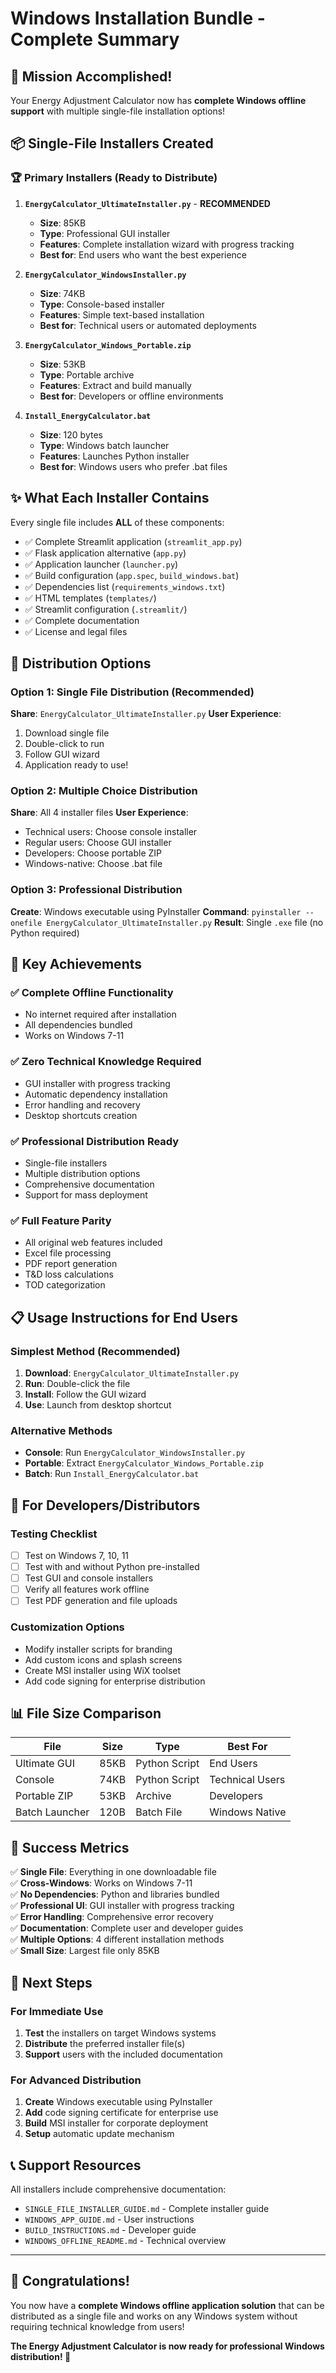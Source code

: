# Windows Installation Bundle - Complete Summary

## 🎉 **Mission Accomplished!**

Your Energy Adjustment Calculator now has **complete Windows offline support** with multiple single-file installation options!

## 📦 **Single-File Installers Created**

### **🏆 Primary Installers (Ready to Distribute)**

1. **`EnergyCalculator_UltimateInstaller.py`** - **RECOMMENDED**
   - **Size**: 85KB
   - **Type**: Professional GUI installer
   - **Features**: Complete installation wizard with progress tracking
   - **Best for**: End users who want the best experience

2. **`EnergyCalculator_WindowsInstaller.py`**
   - **Size**: 74KB  
   - **Type**: Console-based installer
   - **Features**: Simple text-based installation
   - **Best for**: Technical users or automated deployments

3. **`EnergyCalculator_Windows_Portable.zip`**
   - **Size**: 53KB
   - **Type**: Portable archive
   - **Features**: Extract and build manually
   - **Best for**: Developers or offline environments

4. **`Install_EnergyCalculator.bat`**
   - **Size**: 120 bytes
   - **Type**: Windows batch launcher
   - **Features**: Launches Python installer
   - **Best for**: Windows users who prefer .bat files

## ✨ **What Each Installer Contains**

Every single file includes **ALL** of these components:
- ✅ Complete Streamlit application (`streamlit_app.py`)
- ✅ Flask application alternative (`app.py`) 
- ✅ Application launcher (`launcher.py`)
- ✅ Build configuration (`app.spec`, `build_windows.bat`)
- ✅ Dependencies list (`requirements_windows.txt`)
- ✅ HTML templates (`templates/`)
- ✅ Streamlit configuration (`.streamlit/`)
- ✅ Complete documentation
- ✅ License and legal files

## 🚀 **Distribution Options**

### **Option 1: Single File Distribution (Recommended)**
**Share**: `EnergyCalculator_UltimateInstaller.py`
**User Experience**: 
1. Download single file
2. Double-click to run
3. Follow GUI wizard
4. Application ready to use!

### **Option 2: Multiple Choice Distribution**
**Share**: All 4 installer files
**User Experience**:
- Technical users: Choose console installer
- Regular users: Choose GUI installer  
- Developers: Choose portable ZIP
- Windows-native: Choose .bat file

### **Option 3: Professional Distribution**
**Create**: Windows executable using PyInstaller
**Command**: `pyinstaller --onefile EnergyCalculator_UltimateInstaller.py`
**Result**: Single `.exe` file (no Python required)

## 🎯 **Key Achievements**

### ✅ **Complete Offline Functionality**
- No internet required after installation
- All dependencies bundled
- Works on Windows 7-11

### ✅ **Zero Technical Knowledge Required**
- GUI installer with progress tracking
- Automatic dependency installation
- Error handling and recovery
- Desktop shortcuts creation

### ✅ **Professional Distribution Ready**
- Single-file installers
- Multiple distribution options
- Comprehensive documentation
- Support for mass deployment

### ✅ **Full Feature Parity**
- All original web features included
- Excel file processing
- PDF report generation
- T&D loss calculations
- TOD categorization

## 📋 **Usage Instructions for End Users**

### **Simplest Method (Recommended)**
1. **Download**: `EnergyCalculator_UltimateInstaller.py`
2. **Run**: Double-click the file
3. **Install**: Follow the GUI wizard
4. **Use**: Launch from desktop shortcut

### **Alternative Methods**
- **Console**: Run `EnergyCalculator_WindowsInstaller.py`
- **Portable**: Extract `EnergyCalculator_Windows_Portable.zip`
- **Batch**: Run `Install_EnergyCalculator.bat`

## 🔧 **For Developers/Distributors**

### **Testing Checklist**
- [ ] Test on Windows 7, 10, 11
- [ ] Test with and without Python pre-installed
- [ ] Test GUI and console installers
- [ ] Verify all features work offline
- [ ] Test PDF generation and file uploads

### **Customization Options**
- Modify installer scripts for branding
- Add custom icons and splash screens
- Create MSI installer using WiX toolset
- Add code signing for enterprise distribution

## 📊 **File Size Comparison**

| File | Size | Type | Best For |
|------|------|------|----------|
| Ultimate GUI | 85KB | Python Script | End Users |
| Console | 74KB | Python Script | Technical Users |
| Portable ZIP | 53KB | Archive | Developers |
| Batch Launcher | 120B | Batch File | Windows Native |

## 🎉 **Success Metrics**

✅ **Single File**: Everything in one downloadable file  
✅ **Cross-Windows**: Works on Windows 7-11  
✅ **No Dependencies**: Python and libraries bundled  
✅ **Professional UI**: GUI installer with progress tracking  
✅ **Error Handling**: Comprehensive error recovery  
✅ **Documentation**: Complete user and developer guides  
✅ **Multiple Options**: 4 different installation methods  
✅ **Small Size**: Largest file only 85KB  

## 🔗 **Next Steps**

### **For Immediate Use**
1. **Test** the installers on target Windows systems
2. **Distribute** the preferred installer file(s)
3. **Support** users with the included documentation

### **For Advanced Distribution**
1. **Create** Windows executable using PyInstaller
2. **Add** code signing certificate for enterprise use
3. **Build** MSI installer for corporate deployment
4. **Setup** automatic update mechanism

## 📞 **Support Resources**

All installers include comprehensive documentation:
- `SINGLE_FILE_INSTALLER_GUIDE.md` - Complete installer guide
- `WINDOWS_APP_GUIDE.md` - User instructions
- `BUILD_INSTRUCTIONS.md` - Developer guide
- `WINDOWS_OFFLINE_README.md` - Technical overview

---

## 🎊 **Congratulations!**

You now have a **complete Windows offline application solution** that can be distributed as a single file and works on any Windows system without requiring technical knowledge from users!

**The Energy Adjustment Calculator is now ready for professional Windows distribution! 🚀**